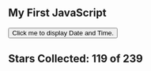 <!DOCTYPE html>
<html>

<body>
<head> 
<script src="jquery.js"></script> 
<script> 
$(function(){
$("#includedContent").load("b.html"); 
});
</script> 
</head> 
<h2>My First JavaScript</h2>

<button type="button"
onclick="document.getElementById('demo').innerHTML = Date()">
Click me to display Date and Time.</button>

   <h2>Stars Collected: 119 of 239</h2>
<html> 


  <body> 
     <div id="includedContent"></div>
  </body> 
</html>

<p id="demo"></p>

</body>
</html> 
